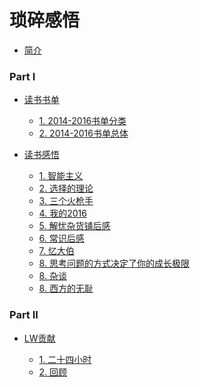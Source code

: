 # 琐碎感悟

* [简介](README.md)

### Part I

* [读书书单]()

  * [1. 2014-2016书单分类](2016-12-31-2014-2016书单分类.md)
  * [2. 2014-2016书单总体](2016-12-31-2014-2016书单总体.md)

* [读书感悟]()

  * [1. 智能主义](2016-12-05-daily001.md)
  * [2. 选择的理论](2016-12-09-daily002.md)
  * [3. 三个火枪手](2016-12-10-daily003.md)
  * [4. 我的2016](2016-12-31-daily004.md)
  * [5. 解忧杂货铺后感](2016-11-29-解忧杂货铺.md)
  * [6. 常识后感](2016-08-28-常识.md)
  * [7. 忆大伯](2017-02-26-忆大伯.md)
  * [8. 思考问题的方式决定了你的成长极限](思考问题的方式决定了你的成长极限.md)
  * [8. 杂谈](杂谈.md)
  * [8. 西方的无耻](西方的无耻.md)

### Part II

* [LW贡献]()

  * [1. 二十四小时](2016-01-22-二十四小时.md)
  * [2. 回顾](2017-01-12-回顾.md)
  
  

